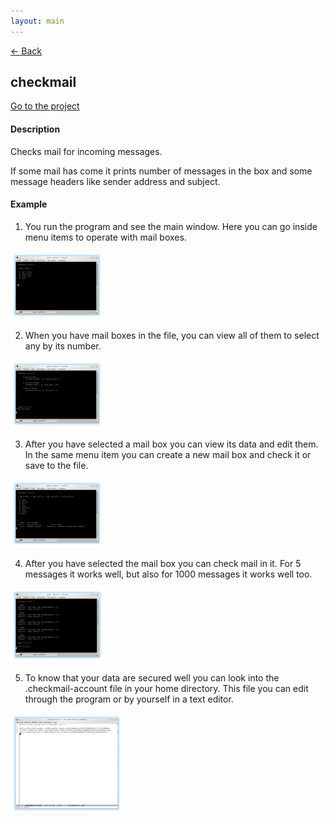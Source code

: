 ```yaml
---
layout: main
---
```


[<- Back](./)

## [](#checkmail)checkmail
[Go to the project](https://github.com/freeprogs/checkmail)

#### [](#desc)Description

Checks mail for incoming messages.

If some mail has come it prints number of messages in the box and some
message headers like sender address and subject.

#### [](#example)Example

1) You run the program and see the main window. Here you can go inside menu items to operate with mail boxes.

[![](./assets/images/checkmail/screen-mini-checkmail-mainmenu.png)](./assets/images/checkmail/screen-checkmail-mainmenu.png)

2) When you have mail boxes in the file, you can view all of them to select any by its number.

[![](./assets/images/checkmail/screen-mini-checkmail-mailboxes.png)](./assets/images/checkmail/screen-checkmail-mailboxes.png)

3) After you have selected a mail box you can view its data and edit them. In the same menu item you can create a new mail box and check it or save to the file.

[![](./assets/images/checkmail/screen-mini-checkmail-setmailbox.png)](./assets/images/checkmail/screen-checkmail-setmailbox.png)

4) After you have selected the mail box you can check mail in it. For 5 messages it works well, but also for 1000 messages it works well too.

[![](./assets/images/checkmail/screen-mini-checkmail-messages.png)](./assets/images/checkmail/screen-checkmail-messages.png)

5) To know that your data are secured well you can look into the .checkmail-account file in your home directory. This file you can edit through the program or by yourself in a text editor.

[![](./assets/images/checkmail/screen-mini-checkmail-accountsfile.png)](./assets/images/checkmail/screen-checkmail-accountsfile.png)
